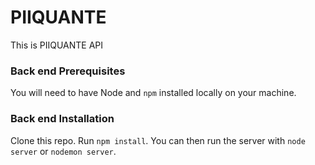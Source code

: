 # PIIQUANTE #
This is  PIIQUANTE API  

### Back end Prerequisites ###

You will need to have Node and `npm` installed locally on your machine.

### Back end Installation ###
Clone this repo.
Run `npm install`.
You can then run the server with `node server` or `nodemon server`.